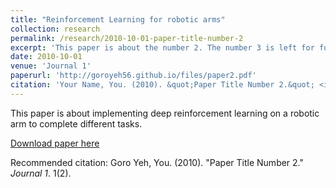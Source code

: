 ```yaml
---
title: "Reinforcement Learning for robotic arms"
collection: research
permalink: /research/2010-10-01-paper-title-number-2
excerpt: 'This paper is about the number 2. The number 3 is left for future work.'
date: 2010-10-01
venue: 'Journal 1'
paperurl: 'http://goroyeh56.github.io/files/paper2.pdf'
citation: 'Your Name, You. (2010). &quot;Paper Title Number 2.&quot; <i>Journal 1</i>. 1(2).'
---
```

This paper is about implementing deep reinforcement learning on a robotic arm to complete different tasks.

[Download paper here](http://academicpages.github.io/files/paper2.pdf)

Recommended citation: Goro Yeh, You. (2010). "Paper Title Number 2." <i>Journal 1</i>. 1(2).